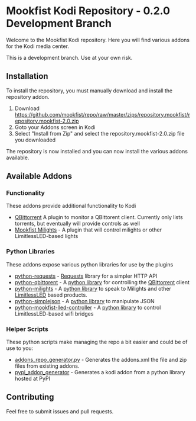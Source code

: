 Mookfist Kodi Repository - 0.2.0 Development Branch
===================================================

Welcome to the Mookfist Kodi repository. Here you will find various addons for the Kodi media center.

This is a development branch. Use at your own risk.

## Installation

To install the repository, you must manually download and install the repository addon.

1. Download https://github.com/mookfist/repo/raw/master/zips/repository.mookfist/repository.mookfist-2.0.zip
2. Goto your Addons screen in Kodi
3. Select "Install from Zip" and select the repository.mookfist-2.0.zip file you downloaded

The repository is now installed and you can now install the various addons available.

## Available Addons

### Functionality

These addons provide additional functionality to Kodi

* [QBittorrent](https://github.com/mookfist/repo/tree/master/plugin.program.qbittorrent) A plugin to monitor a QBittorent client. Currently only lists torrents, but eventually will provide controls as well
* [Mookfist Milights](https://github.com/mookfist/repo/tree/master/script.service.mookfist-milights) - A plugin that will control milights or other LimitlessLED-based lights

### Python Libraries

These addons expose various python libraries for use by the plugins

* [python-requests](https://github.com/mookfist/repo/tree/master/script.module.python-requests) -  [Requests](http://docs.python-requests.org/en/latest/) library for a simpler HTTP API
* [python-qbittorent](https://github.com/mookfist/repo/tree/master/script.module.python-qbittorrent ) - A [python library](https://pypi.python.org/pypi/qbittorrent) for controlling the [QBittorrent](http://www.qbittorrent.org) client
* [python-milights](https://github.com/mookfist/repo/tree/master/script.module.python-milights) - A [python library](https://pypi.python.org/pypi/milight) to speak to Milights and other [LimitlessLED](http://www.limitlessled.com) based products.
* [python-simplejson](https://github.com/mookfist/repo/tree/master/script.module.python-simplejson) - A [python library](https://pypi.python.org/pypi/simplejson) to manipulate JSON
* [python-mookfist-lled-controller](https://github.com/repo/tree/master/script.module.python-mookfist-lled-controller) - A [python library](https://pypi.python.org/pypi/mookfist-lled-controller) to control LimitlessLED-based wifi bridges

### Helper Scripts

These python scripts make managing the repo a bit easier and could be of use to you:

* [addons_repo_generator.py](https://github.com/mookfist/repo/blob/master/addons_repo_generator.py) - Generates the addons.xml the file and zip files from existing addons.
* [pypi_addon_generator](https://github.com/mookfist/repo/blob/master/pypi_addon_generator.py) - Generates a kodi addon from a python library hosted at PyPI


## Contributing

Feel free to submit issues and pull requests.
